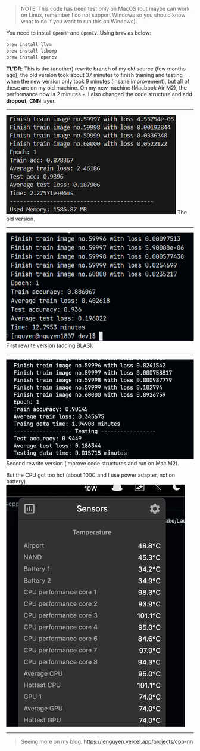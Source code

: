 > NOTE: This code has been test only on MacOS (but maybe can work on Linux, remember I do not support Windows so you should know what to do if you want to run this on Windows).

You need to install `OpenMP` and `OpenCV`. Using `brew` as below:
```cpp
brew install llvm
brew install libomp
brew install opencv
```

**TL'DR**: This is the (another) rewrite branch of my old source (few months ago), the old version took about 37 minutes to finish training and testing when the new version only took 9 minutes (insane improvement), but all of these are on my old machine. On my new machine (Macbook Air M2), the performance now is 2 minutes 💀. I also changed the code structure and add **dropout**, **CNN** layer.

---

<img src="results/ryzen5_5500u_windows.png">
The old version.

---

<img src="results/ryzen5_5500u_linux.png">
First rewrite version (adding BLAS).

---

<img src="results/apple_m2.png">
Second rewrite version (improve code structures and run on Mac M2).

But the CPU got too hot (about 100C and I use power adapter, not on battery)
<img src="results/m2_temp.png">


---

> Seeing more on my blog: https://lenguyen.vercel.app/projects/cpp-nn